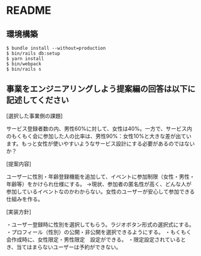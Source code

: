 # README

## 環境構築
```
$ bundle install --without=production
$ bin/rails db:setup
$ yarn install
$ bin/webpack
$ bin/rails s
```

## 事業をエンジニアリングしよう提案編の回答は以下に記述してください
[選択した事業側の課題]

サービス登録者数の内、男性60%に対して、女性は40%。一方で、サービス内のもくもく会に参加した人の比率は、男性90%：女性10%と大きな差が出ています。もっと女性が使いやすいようなサービス設計にする必要があるのではないか？


[提案内容]

ユーザーに性別・年齢登録機能を追加して、イベントに参加制限（女性・男性・年齢等）をかけられ仕様にする。
→現状、参加者の匿名性が高く、どんな人が参加しているイベントなのかわからない。女性のユーザーが安心して参加できる仕組みを作る。

[実装方針]

・ユーザー登録時に性別を選択してもらう。ラジオボタン形式の選択式にする。
・プロフィール（性別）の公開・非公開を選択できるようにする。
・もくもく会作成時に、女性限定・男性限定　設定ができる。
・限定設定されているとき、当てはまらないユーザーは予約ができない。